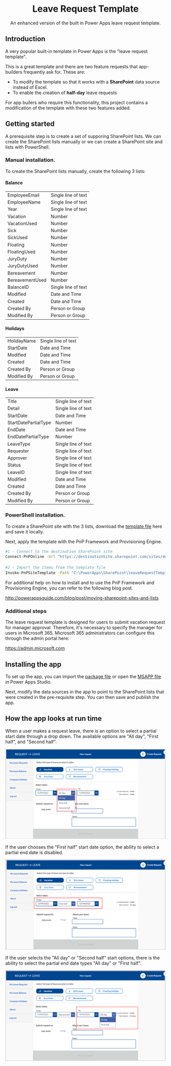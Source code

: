 <h1 align="center">Leave Request Template</h1>

<div align="center">
  An enhanced version of the built in Power Apps leave request template.
</div>

## Introduction

A very popular built-in template in Power Apps is the "leave request template".

This is a great template and there are two feature requests that app-builders frequently ask for. 
These are:

- To modify the template so that it works with a **SharePoint** data source instead of Excel.
- To enable the creation of **half-day** leave requests

For app builers who require this functionality, this project contains a modification of the template with these two features added.

## Getting started
A prerequisite step is to create a set of supporing SharePoint lists. We can create the SharePoint lists manually or we can create a SharePoint site and lists with PowerShell.

### Manual installation.
To create the SharePoint lists manually, create the following 3 lists:

#### Balance
<table>
<tr><td>EmployeeEmail</td><td>Single line of text</td></tr>
<tr><td>EmployeeName</td><td>Single line of text</td></tr>
<tr><td>Year</td><td>Single line of text</td></tr>
<tr><td>Vacation</td><td>Number</td></tr>
<tr><td>VacationUsed</td><td>Number</td></tr>
<tr><td>Sick</td><td>Number</td></tr>
<tr><td>SickUsed</td><td>Number</td></tr>
<tr><td>Floating</td><td>Number</td></tr>
<tr><td>FloatingUsed</td><td>Number</td></tr>
<tr><td>JuryDuty</td><td>Number</td></tr>
<tr><td>JuryDutyUsed</td><td>Number</td></tr>
<tr><td>Bereavement</td><td>Number</td></tr>
<tr><td>BereavementUsed</td><td>Number</td></tr>
<tr><td>BalanceID</td><td>Single line of text</td></tr>
<tr><td>Modified</td><td>Date and Time</td></tr>
<tr><td>Created</td><td>Date and Time</td></tr>
<tr><td>Created By</td><td>Person or Group</td></tr>
<tr><td>Modified By</td><td>Person or Group</td></tr>
</table>
  
#### Holidays
<table>
<tr><td>HolidayName</td><td>Single line of text</td></tr>
<tr><td>StartDate</td><td>Date and Time</td></tr>
<tr><td>Modified</td><td>Date and Time</td></tr>
<tr><td>Created</td><td>Date and Time</td></tr>
<tr><td>Created By</td><td>Person or Group</td></tr>
<tr><td>Modified By</td><td>Person or Group</td></tr>  
</table>

#### Leave
<table>
<tr><td>Title</td><td>Single line of text</td></tr>
<tr><td>Detail</td><td>Single line of text</td></tr>
<tr><td>StartDate</td><td>Date and Time</td></tr>
<tr><td>StartDatePartialType</td><td>Number</td></tr>
<tr><td>EndDate</td><td>Date and Time</td></tr>
<tr><td>EndDatePartialType</td><td>Number</td></tr>
<tr><td>LeaveType</td><td>Single line of text</td></tr>
<tr><td>Requester</td><td>Single line of text</td></tr>
<tr><td>Approver</td><td>Single line of text</td></tr>
<tr><td>Status</td><td>Single line of text</td></tr>
<tr><td>LeaveID</td><td>Single line of text</td></tr>
<tr><td>Modified</td><td>Date and Time</td></tr>
<tr><td>Created</td><td>Date and Time</td></tr>
<tr><td>Created By</td><td>Person or Group</td></tr>
<tr><td>Modified By</td><td>Person or Group</td></tr>  
</table>  

### PowerShell installation.
To create a SharePoint site with the 3 lists, download the [template file](LeaveRequestLists.xml) here and save it locally.

Next, apply the template with the PnP Framework and Provisioning Engine.

```bash
#1 - Connect to the destination SharePoint site 
Connect-PnPOnline -Url "https://destinationSite.sharepoint.com/sites/destinationSite" 

#2 - Import the items from the template file
Invoke-PnPSiteTemplate -Path "C:\PowerApps\SharePoint\leaveRequestTemplate.xml"

```

For additional help on how to install and to use the PnP Framework and Provisioning Engine, you can refer to the following blog post.

http://powerappsguide.com/blog/post/moving-sharepoint-sites-and-lists

### Additional steps

The leave request template is designed for users to submit vacation request for manager approval. Therefore, it's necessary to specify the manager for users in Microsoft 365. Microsoft 365 administrators can configure this through the admin portal here:

https://admin.microsoft.com

## Installing the app
To set up the app, you can import the [package file](LeaveRequestPackage.zip) or open the [MSAPP file](LeaveRequest.msapp) in Power Apps Studio.

Next, modify the data sources in the app to point to the SharePoint lists that were created in the pre-requisite step. You can then save and publish the app.

## How the app looks at run time
When a user makes a request leave, there is an option to select a partial start date through a drop down. The available options are "All day", "First half", and "Second half". 

![](docs/pic1.png?raw=true)

If the user chooses the "First half" start date option, the ability to select a partial end date is disabled.

![](docs/pic2.png?raw=true)

If the user selects the "All day" or "Second half" start options, there is the ability to select the partial end date types "All day" or "First half".

![](docs/pic3.png?raw=true)




